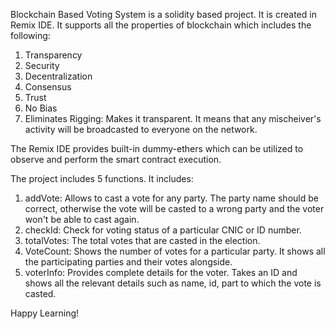 Blockchain Based Voting System is a solidity based project. It is created in Remix IDE. It supports all the properties of blockchain which includes the following:
1. Transparency
2. Security
3. Decentralization
4. Consensus
5. Trust
6. No Bias
7. Eliminates Rigging: Makes it transparent. It means that any mischeiver's activity will be broadcasted to everyone on the network.

The Remix IDE provides built-in dummy-ethers which can be utilized to observe and perform the smart contract execution.

The project includes 5 functions. It includes:
1. addVote: Allows to cast a vote for any party. The party name should be correct, otherwise the vote will be casted to a wrong party and the voter won't be able to cast again.
2. checkId: Check for voting status of a particular CNIC or ID number.
3. totalVotes: The total votes that are casted in the election.
4. VoteCount: Shows the number of votes for a particular party. It shows all the participating parties and their votes alongside.
5. voterInfo: Provides complete details for the voter. Takes an ID and shows all the relevant details such as name, id, part to which the vote is casted.

Happy Learning!
